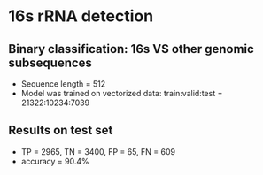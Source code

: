 # 16s rRNA detection

## Binary classification: 16s VS other genomic subsequences

  * Sequence length = 512
  * Model was trained on vectorized data: train:valid:test = 21322:10234:7039

## Results on test set

* TP = 2965, TN = 3400, FP = 65, FN = 609 
* accuracy = 90.4%
